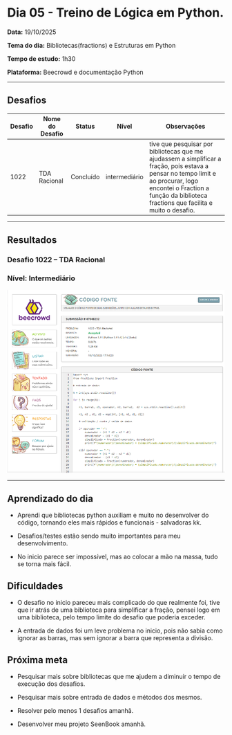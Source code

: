 # Dia 05 - Treino de Lógica em Python.

**Data:** 19/10/2025

**Tema do dia:** Bibliotecas(fractions) e Estruturas em Python

**Tempo de estudo:** 1h30

**Plataforma:** Beecrowd e documentação Python

---

## Desafios

| Desafio | Nome do Desafio | Status    | Nível         | Observações                                                                                                                                                                                                              |
| ------- | --------------- | --------- | ------------- | ------------------------------------------------------------------------------------------------------------------------------------------------------------------------------------------------------------------------ |
| 1022    | TDA Racional    | Concluído | intermediário | tive que pesquisar por bibliotecas que me ajudassem a simplificar a fração, pois estava a pensar no tempo limit e ao procurar, logo encontei o Fraction a função da biblioteca fractions que facilita e muito o desafio. |

---

## Resultados

### Desafio 1022 – TDA Racional

### Nível: Intermediário

![Print desafio 1022 - TDA Racional](prints/desafio1022.png)

---

## Aprendizado do dia

- Aprendi que bibliotecas python auxiliam e muito no desenvolver do código, tornando eles mais rápidos e funcionais - salvadoras kk.

- Desafios/testes estão sendo muito importantes para meu desenvolvimento.

- No inicio parece ser impossível, mas ao colocar a mão na massa, tudo se torna mais fácil.

## Dificuldades

- O desafio no inicio pareceu mais complicado do que realmente foi, tive que ir atrás de uma biblioteca para simplificar a fração, pensei logo em uma biblioteca, pelo tempo limite do desafio que poderia exceder.

- A entrada de dados foi um leve problema no inicio, pois não sabia como ignorar as barras, mas sem ignorar a barra que representa a divisão.

## Próxima meta

- Pesquisar mais sobre bibliotecas que me ajudem a diminuir o tempo de execução dos desafios.

- Pesquisar mais sobre entrada de dados e métodos dos mesmos.

- Resolver pelo menos 1 desafios amanhã.

- Desenvolver meu projeto SeenBook amanhã.
